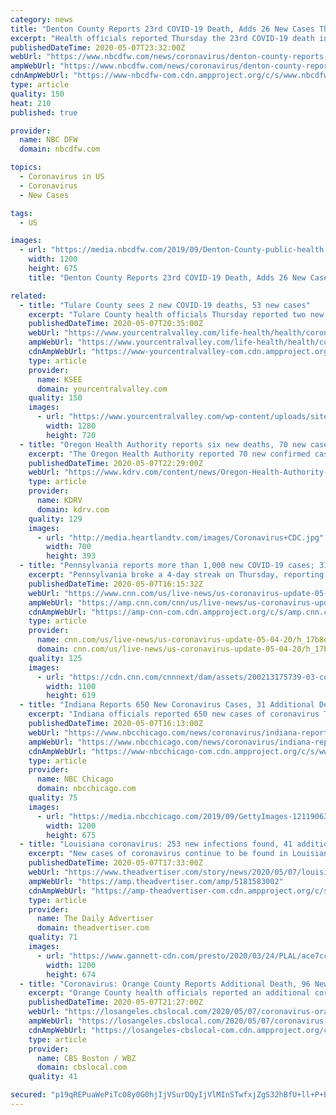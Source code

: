 ```yaml
---
category: news
title: "Denton County Reports 23rd COVID-19 Death, Adds 26 New Cases Thursday"
excerpt: "Health officials reported Thursday the 23rd COVID-19 death in Denton County along with 26 additional cases of the infection, bringing the total in the county to 872."
publishedDateTime: 2020-05-07T23:32:00Z
webUrl: "https://www.nbcdfw.com/news/coronavirus/denton-county-reports-14-new-cases-of-covid-19/2364771/"
ampWebUrl: "https://www.nbcdfw.com/news/coronavirus/denton-county-reports-14-new-cases-of-covid-19/2364771/?amp"
cdnAmpWebUrl: "https://www-nbcdfw-com.cdn.ampproject.org/c/s/www.nbcdfw.com/news/coronavirus/denton-county-reports-14-new-cases-of-covid-19/2364771/?amp"
type: article
quality: 150
heat: 210
published: true

provider:
  name: NBC DFW
  domain: nbcdfw.com

topics:
  - Coronavirus in US
  - Coronavirus
  - New Cases

tags:
  - US

images:
  - url: "https://media.nbcdfw.com/2019/09/Denton-County-public-health.jpg?resize=1200%2C675"
    width: 1200
    height: 675
    title: "Denton County Reports 23rd COVID-19 Death, Adds 26 New Cases Thursday"

related:
  - title: "Tulare County sees 2 new COVID-19 deaths, 53 new cases"
    excerpt: "Tulare County health officials Thursday reported two new COVID-19 related deaths and 53 new cases in the county. That brings the county’s overall cases to 969."
    publishedDateTime: 2020-05-07T20:35:00Z
    webUrl: "https://www.yourcentralvalley.com/life-health/health/coronavirus/tulare-county-sees-2-new-covid-19-deaths-53-new-cases/"
    ampWebUrl: "https://www.yourcentralvalley.com/life-health/health/coronavirus/tulare-county-sees-2-new-covid-19-deaths-53-new-cases/amp/"
    cdnAmpWebUrl: "https://www-yourcentralvalley-com.cdn.ampproject.org/c/s/www.yourcentralvalley.com/life-health/health/coronavirus/tulare-county-sees-2-new-covid-19-deaths-53-new-cases/amp/"
    type: article
    provider:
      name: KSEE
      domain: yourcentralvalley.com
    quality: 150
    images:
      - url: "https://www.yourcentralvalley.com/wp-content/uploads/sites/54/2020/04/Tulare-County.jpg?w=1280&h=720&crop=1"
        width: 1280
        height: 720
  - title: "Oregon Health Authority reports six new deaths, 70 new cases of COVID-19"
    excerpt: "The Oregon Health Authority reported 70 new confirmed cases in an update on Thursday, bringing the state total to 2,957."
    publishedDateTime: 2020-05-07T22:29:00Z
    webUrl: "https://www.kdrv.com/content/news/Oregon-Health-Authority-reports-six-new-deaths-70-new-cases-of-COVID-19-570290981.html"
    type: article
    provider:
      name: KDRV
      domain: kdrv.com
    quality: 129
    images:
      - url: "http://media.heartlandtv.com/images/Coronavirus+CDC.jpg"
        width: 700
        height: 393
  - title: "Pennsylvania reports more than 1,000 new COVID-19 cases; 310 deaths"
    excerpt: "Pennsylvania broke a 4-day streak on Thursday, reporting more than 1,000 additional positive coronavirus cases for the first time this week. Health officials reported 1,070 additional cases, bringing the statewide total to 52,"
    publishedDateTime: 2020-05-07T16:15:32Z
    webUrl: "https://www.cnn.com/us/live-news/us-coronavirus-update-05-04-20/h_17b8da66f77197b8ddec455b3baad2b8"
    ampWebUrl: "https://amp.cnn.com/cnn/us/live-news/us-coronavirus-update-05-04-20/index.html"
    cdnAmpWebUrl: "https://amp-cnn-com.cdn.ampproject.org/c/s/amp.cnn.com/cnn/us/live-news/us-coronavirus-update-05-04-20/index.html"
    type: article
    provider:
      name: cnn.com/us/live-news/us-coronavirus-update-05-04-20/h_17b8da66f77197b8ddec455b3baad2b8
      domain: cnn.com/us/live-news/us-coronavirus-update-05-04-20/h_17b8da66f77197b8ddec455b3baad2b8
    quality: 125
    images:
      - url: "https://cdn.cnn.com/cnnnext/dam/assets/200213175739-03-coronavirus-0213-super-tease.jpg"
        width: 1100
        height: 619
  - title: "Indiana Reports 650 New Coronavirus Cases, 31 Additional Deaths"
    excerpt: "Indiana officials reported 650 new cases of coronavirus Thursday, lifting the statewide total to 22,503 with much of the state in a second phase of reopening. Indiana officials also reported 31 additional deaths as a result of the virus in the last 24 hours."
    publishedDateTime: 2020-05-07T16:13:00Z
    webUrl: "https://www.nbcchicago.com/news/coronavirus/indiana-reports-650-new-coronavirus-cases-31-additional-deaths/2268100/"
    ampWebUrl: "https://www.nbcchicago.com/news/coronavirus/indiana-reports-650-new-coronavirus-cases-31-additional-deaths/2268100/?amp"
    cdnAmpWebUrl: "https://www-nbcchicago-com.cdn.ampproject.org/c/s/www.nbcchicago.com/news/coronavirus/indiana-reports-650-new-coronavirus-cases-31-additional-deaths/2268100/?amp"
    type: article
    provider:
      name: NBC Chicago
      domain: nbcchicago.com
    quality: 75
    images:
      - url: "https://media.nbcchicago.com/2019/09/GettyImages-1211906341.jpg?resize=1200%2C675"
        width: 1200
        height: 675
  - title: "Louisiana coronavirus: 253 new infections found, 41 additional deaths reported"
    excerpt: "New cases of coronavirus continue to be found in Louisiana as 253 additional infections were reported Thursday along with 41 new deaths."
    publishedDateTime: 2020-05-07T17:33:00Z
    webUrl: "https://www.theadvertiser.com/story/news/2020/05/07/louisiana-coronavirus-update-cases-deaths-hospitalizations-recoveries-covid-19/5181583002/"
    ampWebUrl: "https://amp.theadvertiser.com/amp/5181583002"
    cdnAmpWebUrl: "https://amp-theadvertiser-com.cdn.ampproject.org/c/s/amp.theadvertiser.com/amp/5181583002"
    type: article
    provider:
      name: The Daily Advertiser
      domain: theadvertiser.com
    quality: 71
    images:
      - url: "https://www.gannett-cdn.com/presto/2020/03/24/PLAL/ace7cc74-9a5b-429c-918e-e7518483a814-cvWorld_DanielleCherchio_USATNandGettyImages.jpg.jpg?auto=webp&crop=719,404,x0,y139&format=pjpg&width=1200"
        width: 1200
        height: 674
  - title: "Coronavirus: Orange County Reports Additional Death, 96 New Cases As Beaches Reopen For Active Use"
    excerpt: "Orange County health officials reported an additional coronavirus-related death Thursday, bringing the total to 66 as county beaches reopened under the county's active-use plan."
    publishedDateTime: 2020-05-07T21:27:00Z
    webUrl: "https://losangeles.cbslocal.com/2020/05/07/coronavirus-orange-county-beaches-open-cases-deaths/"
    ampWebUrl: "https://losangeles.cbslocal.com/2020/05/07/coronavirus-orange-county-beaches-open-cases-deaths/amp/"
    cdnAmpWebUrl: "https://losangeles-cbslocal-com.cdn.ampproject.org/c/s/losangeles.cbslocal.com/2020/05/07/coronavirus-orange-county-beaches-open-cases-deaths/amp/"
    type: article
    provider:
      name: CBS Boston / WBZ
      domain: cbslocal.com
    quality: 41

secured: "p19qREPuaWePiTc08y0G0hjIjVSurDQyIjVlMInSTwfxjZgS32hBfU+ll+P+EebqUa05Ce8TQMS3ChmNGg3N14I7EzYZ38jiu+tOnysX7SdFF9/D8G5KVVTBwjj2iY2FPLYl/qCOV3ze38QPxEZV89ik56zDUiXpnT09eq9d3lohsuDzOuWD3xY1rN8V+g+owFatpwCMQVcVtOUN8q5NjLi60Z4QVhmtpxO7wXpwkzdYEkbrUaB9UMMqtvI6HVDRW+8xDDsjNzoGBnxm4UqbkXLtnxXQTWyz8fmBxvV6r3Yfq+M6yBN8zm5b8UtAlvDmTXuITBhKaz/vFHHkHS0mHXQ0hGU+Bg39UX3npWpjtyHRr0hKwpK6rCwiPury4Ju8eYSWnPob45N7IReN1wlo0MNbyTyEuvn+8AlrqJFr1w6aXo1CXMwDeafpzqiAXT67E6dadUf4/450RHXxl9xmJSeFYEyvMi91534YyDeYyI4=;USVC0Pq6dbyHq1DjUBL+sA=="
---
```


